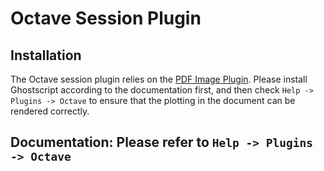 # Octave Session Plugin

## Installation
The Octave session plugin relies on the [PDF Image Plugin](Plugin_Image_PDF.md). Please install Ghostscript according to the documentation first, and then check `Help -> Plugins -> Octave` to ensure that the plotting in the document can be rendered correctly.

## Documentation: Please refer to `Help -> Plugins -> Octave`
